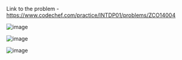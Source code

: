 Link to the problem - https://www.codechef.com/practice/INTDP01/problems/ZCO14004


![image](https://github.com/Haleshot/Competitive-Programming/assets/57552973/ff0f74d4-819d-473a-9047-994c32fd5d07)


![image](https://github.com/Haleshot/Competitive-Programming/assets/57552973/6653b9a6-0a8d-4ac7-bbb5-b7d2ccf88065)


![image](https://github.com/Haleshot/Competitive-Programming/assets/57552973/b2cc83b5-a4f1-40c2-bd5e-c3917cd303ae)
